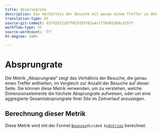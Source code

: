 ```yaml
---
title: Absprungrate
description: Das Verhältnis der Besuche mit genau einem Treffer zu den Einstiegen.
translation-type: ht
source-git-commit: d3f92d72207f027d35f81a4ccf70d01569c3557f
workflow-type: ht
source-wordcount: '77'
ht-degree: 100%

---
```



# Absprungrate

Die Metrik „Absprungrate“ zeigt das Verhältnis der Besuche, die genau einen Treffer enthielten, im Vergleich zur Anzahl der Besuche auf dieser Seite. Sie können diese Metrik verwenden, um zu verstehen, welche Dimensionselemente die höchste Absprungrate aufweisen, oder um eine aggregierte Gesamtabsprungrate Ihrer Site im Zeitverlauf anzuzeigen.

## Berechnung dieser Metrik

Diese Metrik wird mit der Formel [`Bounces`](bounces.md)` divided by `[`Entries`](entries.md) berechnet.
